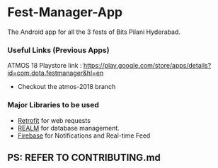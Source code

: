 # Fest-Manager-App
The Android app for all the 3 fests of Bits Pilani Hyderabad.

### Useful Links (Previous Apps)

ATMOS 18 Playstore link : https://play.google.com/store/apps/details?id=com.dota.festmanager&hl=en
* Checkout the atmos-2018 branch 

### Major Libraries to be used

* [Retrofit](http://square.github.io/retrofit/) for web requests
* [REALM](https://realm.io/docs/java/latest/#getting-started) for database management.
* [Firebase](https://firebase.google.com/) for Notifications and Real-time Feed

## PS: REFER TO CONTRIBUTING.md

